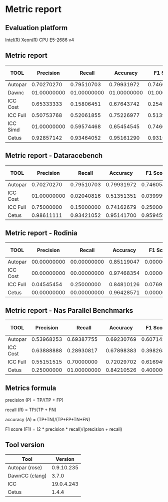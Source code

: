 # Metric report

## Evaluation platform

Intel(R) Xeon(R) CPU E5-2686 v4

## Metric report 

 TOOL | Precision | Recall | Accuracy | F1 Score | True Positive | True Negative | False Positive | False Negative | Eliminated Loops | Different Parallelization 
 --- | --- | --- | --- | --- | --- | --- | --- | --- | --- | ---
 Autopar | 0.70270270 | 0.79510703 | 0.79931972 | 0.74605451 | 260 | 445 | 110 | 67 | 2 | 32 | 
 Dawnc | 01.00000000 | 01.00000000 | 01.00000000 | 01.00000000 | 28 | 35 | 0 | 0 | 0 |  0 | 
 ICC Cost | 0.65333333 | 0.15806451 | 0.67643742 | 0.25454543 | 49 | 551 | 26 | 261 | 136 |  83 | 
 ICC Full | 0.50753768 | 0.52061855 | 0.75226977 | 0.51399490 | 101 | 479 | 98 | 93 | 136 |  199 | 
 ICC Simd | 01.00000000 | 0.59574468 | 0.65454545 | 0.74666666 | 28 | 8 | 0 | 19 | 0 |  8 | 
 Cetus | 0.92857142 | 0.93464052 | 0.95161290 | 0.93159608 | 143 | 270 | 11 | 10 | 0 |  8 | 


## Metric report - Dataracebench

 TOOL | Precision | Recall | Accuracy | F1 Score | True Positive | True Negative | False Positive | False Negative | Eliminated Loops | Different Parallelization 
 --- | --- | --- | --- | --- | --- | --- | --- | --- | --- | ---
 Autopar | 0.70270270 | 0.79510703 | 0.79931972 | 0.74605451 | 260 | 445 | 110 | 67 | 2 | 32 | 
 ICC Cost | 01.00000000 | 0.02040816 | 0.51351351 | 0.03999999 | 3 | 149 | 0 | 144 | 123 |  63 | 
 ICC Full | 0.75000000 | 0.15000000 | 0.74162679 | 0.25000000 | 9 | 146 | 3 | 51 | 123 |  150 | 
 Cetus | 0.98611111 | 0.93421052 | 0.95141700 | 0.95945945 | 142 | 93 | 2 | 10 | 0 |  8 | 


## Metric report - Rodinia

 TOOL | Precision | Recall | Accuracy | F1 Score | True Positive | True Negative | False Positive | False Negative | Eliminated Loops | Different Parallelization 
 --- | --- | --- | --- | --- | --- | --- | --- | --- | --- | ---
 Autopar | 00.00000000 | 00.00000000 | 0.85119047 | 0.00000000 | 0 | 143 | 21 | 4 | 0 | 0 | 
 ICC Cost | 00.00000000 | 00.00000000 | 0.97468354 | 0.00000000 | 0 | 154 | 0 | 4 | 4 |  0 | 
 ICC Full | 0.04545454 | 0.25000000 | 0.84810126 | 0.07692306 | 1 | 133 | 21 | 3 | 4 |  0 | 
 Cetus | 00.00000000 | 00.00000000 | 0.96428571 | 0.00000000 | 0 | 162 | 6 | 0 | 0 |  0 | 


## Metric report  - Nas Parallel Benchmarks

 TOOL | Precision | Recall | Accuracy | F1 Score | True Positive | True Negative | False Positive | False Negative | Eliminated Loops | Different Parallelization 
 --- | --- | --- | --- | --- | --- | --- | --- | --- | --- | ---
 Autopar | 0.53968253 | 0.69387755 | 0.69230769 | 0.60714284 | 102 | 195 | 87 | 45 | 2 | 31 | 
 ICC Cost | 0.63888888 | 0.28930817 | 0.67898383 | 0.39826838 | 46 | 248 | 26 | 113 | 9 |  20 | 
 ICC Full | 0.55151515 | 0.70000000 | 0.72029702 | 0.61694915 | 91 | 200 | 74 | 39 | 9 |  49 | 
 Cetus | 0.25000000 | 01.00000000 | 0.84210526 | 0.40000000 | 1 | 15 | 3 | 0 | 0 |  0 | 



## Metrics formula

precision (P) = TP/(TP + FP)

recall (R) = TP/(TP + FN)

accuracy (A) = (TP+TN)/(TP+FP+TN+FN)

F1 score (F1) = (2 * precision * recall)/(precision + recall)


## Tool version

 Tool | Version 
 --- | --- 
 Autopar (rose) | 0.9.10.235 
 DawnCC (clang) | 3.7.0 
 ICC | 19.0.4.243 
 Cetus | 1.4.4 
